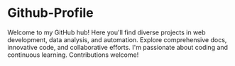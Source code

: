 # Github-Profile
Welcome to my GitHub hub! Here you'll find diverse projects in web development, data analysis, and automation. Explore comprehensive docs, innovative code, and collaborative efforts. I'm passionate about coding and continuous learning. Contributions welcome!
